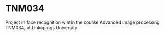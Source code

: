# TNM034
Project in face recognition wihtin the course Advanced image processing TNM034, at Linköpings University
